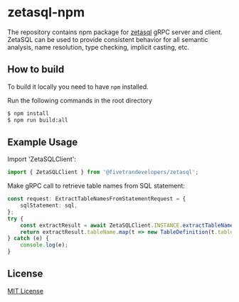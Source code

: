 # zetasql-npm

The repository contains npm package for [zetasql](https://github.com/google/zetasql) gRPC server and client.
ZetaSQL can be used to provide consistent behavior for all semantic analysis, name resolution, type checking, implicit casting, etc.

## How to build

To build it locally you need to have `npm` installed.

Run the following commands in the root directory

```bash
$ npm install
$ npm run build:all
```

## Example Usage

Import 'ZetaSQLClient':
```typescript
import { ZetaSQLClient } from '@fivetrandevelopers/zetasql';
```

Make gRPC call to retrieve table names from SQL statement:
```typescript
const request: ExtractTableNamesFromStatementRequest = {
    sqlStatement: sql,
};
try {
    const extractResult = await ZetaSQLClient.INSTANCE.extractTableNamesFromStatement(request);
    return extractResult.tableName.map(t => new TableDefinition(t.tableNameSegment));
} catch (e) {
    console.log(e);
}
```

## License

[MIT License](https://github.com/fivetran/zetasql-npm/blob/master/LICENSE)
